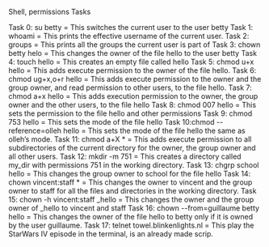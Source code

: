 Shell, permissions Tasks

Task 0: su betty = This switches the current user to the user betty 
Task 1: whoami =   This prints the effective username of the current user.
Task 2: groups =   This prints all the groups the current user is part of
Task 3: chown betty helo = This changes the owner of the file hello to the user betty
Task 4: touch hello = This creates an empty file called hello
Task 5: chmod u+x hello = This adds execute permission to the owner of the file hello.
Task 6: chmod ug+x,o+r hello = This adds execute permission to the owner and the group owner, and read permission
to other users, to the file hello.
Task 7: chmod a+x hello = This adds execution permission to the owner, the group owner and the other users, to the file hello
Task 8: chmod 007 hello = This sets the permission to the file hello and other permissions
Task 9: chmod 753 hello = This sets the mode of the file hello
Task 10:chmod --reference=olleh hello =  This sets the mode of the file hello the same as olleh’s mode.
Task 11: chmod a+X * = This adds execute permission to all subdirectories of the current directory for the owner, the group owner and all other users.
Task 12: mkdir -m 751 = This creates a directory called my_dir with permissions 751 in the working directory.
Task 13: chgrp school hello = This changes the group owner to school for the file hello
Task 14: chown vincent:staff * = This changes the owner to vincent and the group owner to staff for all the files and directories in the working directory.
Task 15: chown -h vincent:staff _hello = This changes the owner and the group owner of _hello to vincent and staff
Task 16: chown --from=guillaume betty hello = This changes the owner of the file hello to betty only if it is owned by the user guillaume.
Task 17: telnet towel.blinkenlights.nl = This play the StarWars IV episode in the terminal, is an already made scrip.




